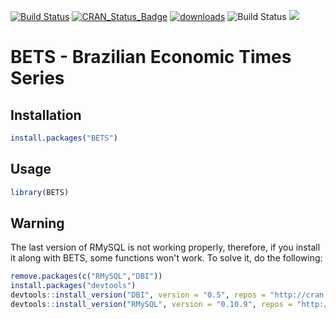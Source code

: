 [![Build Status](https://travis-ci.org/nmecsys/BETS.svg?branch=master)](https://travis-ci.org/nmecsys/BETS) [![CRAN_Status_Badge](http://www.r-pkg.org/badges/version/BETS)](https://CRAN.R-project.org/package=BETS) [![downloads](http://cranlogs.r-pkg.org/badges/BETS)](http://cran.rstudio.com/web/packages/BETS/index.html)
![Build Status](https://ci.appveyor.com/api/projects/status/github/nmecsys/BETS?branch=master&svg=true)
![](http://cranlogs.r-pkg.org/badges/last-week/BETS?color=black)

# BETS - Brazilian Economic Times Series

## Installation

```R
install.packages("BETS") 
```
## Usage

```R
library(BETS)
```
## Warning

The last version of RMySQL is not working properly, therefore, if you install it along with BETS, some functions won't work. To solve it, do the following:

```R
remove.packages(c("RMySQL","DBI"))
install.packages("devtools")
devtools::install_version("DBI", version = "0.5", repos = "http://cran.us.r-project.org")
devtools::install_version("RMySQL", version = "0.10.9", repos = "http://cran.us.r-project.org") 
```

